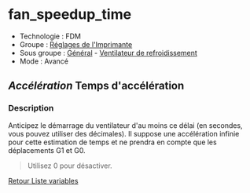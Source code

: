 # fan_speedup_time

* Technologie : FDM
* Groupe : [Réglages de l'Imprimante](../printer_settings/printer_settings.md)
* Sous groupe : [Général](../printer_settings/printer_settings.md#général) - [Ventilateur de refroidissement](../printer_settings/printer_settings.md#ventilateur-de-refroidissementl)
* Mode : Avancé

## *Accélération* Temps d'accélération

### Description

Anticipez le démarrage du ventilateur d'au moins ce délai (en secondes, vous pouvez utiliser des décimales). Il suppose une accélération infinie pour cette estimation de temps et ne prendra en compte que les déplacements G1 et G0.

> Utilisez 0 pour désactiver.

[Retour Liste variables](variable_list.md)